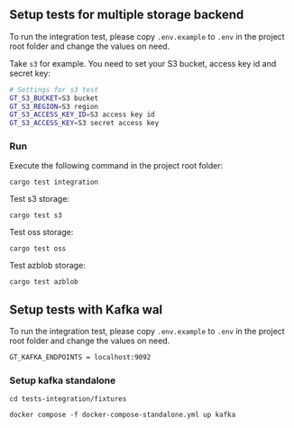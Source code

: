 ## Setup tests for multiple storage backend

To run the integration test, please copy `.env.example` to `.env` in the project root folder and change the values on need.

Take `s3` for example. You need to set your S3 bucket, access key id and secret key:

```sh
# Settings for s3 test
GT_S3_BUCKET=S3 bucket
GT_S3_REGION=S3 region
GT_S3_ACCESS_KEY_ID=S3 access key id
GT_S3_ACCESS_KEY=S3 secret access key
```


### Run

Execute the following command in the project root folder:

```
cargo test integration
```

Test s3 storage:

```
cargo test s3
```

Test oss storage:

```
cargo test oss
```

Test azblob storage:

```
cargo test azblob
```

## Setup tests with Kafka wal

To run the integration test, please copy `.env.example` to `.env` in the project root folder and change the values on need.

```sh
GT_KAFKA_ENDPOINTS = localhost:9092
```

### Setup kafka standalone

```
cd tests-integration/fixtures

docker compose -f docker-compose-standalone.yml up kafka
```
